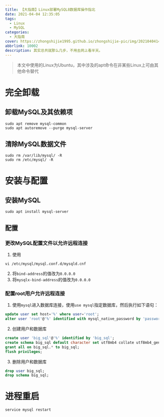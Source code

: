 ```yaml
---
title: 【大指南】Linux部署MySQL8数据库操作指北
date: 2021-04-04 12:35:05
tags:
  - Linux
  - MySQL
categories:
  - 大指南
cover: https://zhongshijie1995.github.io/zhongshijie-pic/img/20210404143948.png
abbrlink: 10002
description: 其实总共就那么几步，不用去网上看半天。
---
```


> 本文中使用的Linux为Ubuntu，其中涉及的apt命令在非某些Linux上可由其他命令替代

# 完全卸载
## 卸载MySQL及其依赖项
```shell
sudo apt remove mysql-common
sudo apt autoremove --purge mysql-server  
```
## 清除MySQL数据文件
```shell
sudo rm /var/lib/mysql/ -R
sudo rm /etc/mysql/ -R
```

# 安装与配置
## 安装MySQL
```shell
sudo apt install mysql-server
```
## 配置
### 更改MySQL配置文件以允许远程连接
1. 使用
  ```shell
  vi /etc/mysql/mysql.conf.d/mysqld.cnf
  ```
2. 将`bind-address`的值改为`0.0.0.0`
3. 将`mysqlx-bind-address`的值改为`0.0.0.0`

### 配置root用户允许远程连接
1. 使用`mysql`进入数据库连接，使用`use mysql`指定数据库，然后执行如下语句：
```sql
update user set host='%' where user='root';
alter user 'root'@'%' identified with mysql_native_password by 'password';
```
2. 创建用户和数据库
```sql
create user 'big_sql'@'%' identified by 'big_sql';
create schema big_sql default character set utf8mb4 collate utf8mb4_general_ci;
grant all on big_sql.* to big_sql;
flush privileges;
```
3. 删除用户和数据库
```sql
drop user big_sql;
drop schema big_sql;
```

# 进程重启
```shell
service mysql restart
```